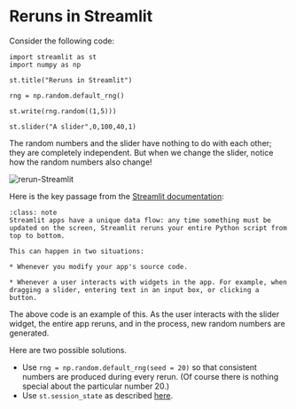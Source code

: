 # Reruns in Streamlit

Consider the following code:

```
import streamlit as st
import numpy as np

st.title("Reruns in Streamlit")

rng = np.random.default_rng()

st.write(rng.random((1,5)))

st.slider("A slider",0,100,40,1)
```

The random numbers and the slider have nothing to do with each other; they are completely independent.  But when we change the slider, notice how the random numbers also change!

![rerun-Streamlit](../images/rerun.gif)

Here is the key passage from the [Streamlit documentation](https://docs.streamlit.io/library/get-started/main-concepts#data-flow):

```{admonition} Streamlit data flow
:class: note
Streamlit apps have a unique data flow: any time something must be updated on the screen, Streamlit reruns your entire Python script from top to bottom.

This can happen in two situations:

* Whenever you modify your app's source code.

* Whenever a user interacts with widgets in the app. For example, when dragging a slider, entering text in an input box, or clicking a button.
```

The above code is an example of this.  As the user interacts with the slider widget, the entire app reruns, and in the process, new random numbers are generated.

Here are two possible solutions.
* Use `rng = np.random.default_rng(seed = 20)` so that consistent numbers are produced during every rerun.  (Of course there is nothing special about the particular number 20.)
* Use `st.session_state` as described [here](session-state.md).